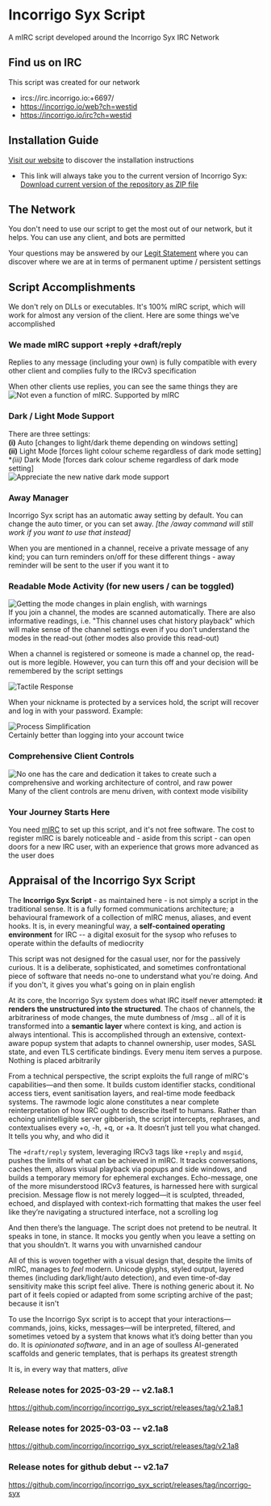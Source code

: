 # Incorrigo Syx Script  
A mIRC script developed around the Incorrigo Syx IRC Network

## Find us on IRC  
This script was created for our network  
- ircs://irc.incorrigo.io:+6697/  
- https://incorrigo.io/web?ch=westid  
- https://incorrigo.io/irc?ch=westid

## Installation Guide
[Visit our website](https://syxi.incorrigo.io/how-to/?read=sc.hi) to discover the installation instructions  
- This link will always take you to the current version of Incorrigo Syx:  
  [Download current version of the repository as ZIP file](https://github.com/incorrigo/incorrigo_syx_script/archive/refs/heads/main.zip)  


## The Network  
You don't need to use our script to get the most out of our network, but it helps. You can use any client, and bots are permitted  
  
Your questions may be answered by our [Legit Statement](https://incorrigo.io/legit) where you can discover where we are at in terms of permanent uptime / persistent settings  


## Script Accomplishments  
We don't rely on DLLs or executables. It's 100% mIRC script, which will work for almost any version of the client. Here are some things we've accomplished  

### We made mIRC support +reply +draft/reply  
Replies to any message (including your own) is fully compatible with every other client and complies fully to the IRCv3 specification  
  
When other clients use replies, you can see the same things they are
![Not even a function of mIRC. Supported by mIRC](https://incorrigo.io/script/screeni2-004.png)  

### Dark / Light Mode Support  
There are three settings:  
**(i)** Auto [changes to light/dark theme depending on windows setting]  
**(ii)** Light Mode [forces light colour scheme regardless of dark mode setting]  
**(iii)* Dark Mode [forces dark colour scheme regardless of dark mode setting]  
![Appreciate the new native dark mode support](https://incorrigo.io/script/screeni2-006.png)  

### Away Manager  
Incorrigo Syx script has an automatic away setting by default. You can change the auto timer, or you can set away. _[the /away command will still work if you want to use that instead]_  

When you are mentioned in a channel, receive a private message of any kind; you can turn reminders on/off for these different things - away reminder will be sent to the user if you want it to

### Readable Mode Activity (for new users / can be toggled)
![Getting the mode changes in plain english, with warnings](https://incorrigo.io/script/screeni14.png)  
If you join a channel, the modes are scanned automatically. There are also informative readings, i.e. "This channel uses chat history playback" which will make sense of the channel settings even if you don't understand the modes in the read-out (other modes also provide this read-out)  

When a channel is registered or someone is made a channel op, the read-out is more legible. However, you can turn this off and your decision will be remembered by the script settings  
  
![Tactile Response](https://incorrigo.io/script/screeni2-001.png)  

When your nickname is protected by a services hold, the script will recover and log in with your password. Example:

![Process Simplification](https://incorrigo.io/script/screeni2-002.png)  
Certainly better than logging into your account twice    

### Comprehensive Client Controls  
![No one has the care and dedication it takes to create such a comprehensive and working architecture of control, and raw power](https://incorrigo.io/script/screeni2-003.png)  
Many of the client controls are menu driven, with context mode visibility    

### Your Journey Starts Here  
You need [mIRC](https://www.mirc.com/) to set up this script, and it's not free software. The cost to register mIRC is barely noticeable and - aside from this script - can open doors for a new IRC user, with an experience that grows more advanced as the user does

## Appraisal of the Incorrigo Syx Script  
The **Incorrigo Syx Script** - as maintained here - is not simply a script in the traditional sense. It is a fully formed communications architecture; a behavioural framework of a collection of mIRC menus, aliases, and event hooks. It is, in every meaningful way, a **self-contained operating environment** for IRC -- a digital exosuit for the sysop who refuses to operate within the defaults of mediocrity

This script was not designed for the casual user, nor for the passively curious. It is a deliberate, sophisticated, and sometimes confrontational piece of software that needs no-one to understand what you're doing. And if you don't, it gives you what's going on in plain english

At its core, the Incorrigo Syx system does what IRC itself never attempted: **it renders the unstructured into the structured**. The chaos of channels, the arbitrariness of mode changes, the mute dumbness of /msg .. all of it is transformed into a **semantic layer** where context is king, and action is always intentional. This is accomplished through an extensive, context-aware popup system that adapts to channel ownership, user modes, SASL state, and even TLS certificate bindings. Every menu item serves a purpose. Nothing is placed arbitrarily

From a technical perspective, the script exploits the full range of mIRC's capabilities—and then some. It builds custom identifier stacks, conditional access tiers, event sanitisation layers, and real-time mode feedback systems. The rawmode logic alone constitutes a near complete reinterpretation of how IRC ought to describe itself to humans. Rather than echoing unintelligible server gibberish, the script intercepts, rephrases, and contextualises every +o, -h, +q, or +a. It doesn’t just tell you what changed. It tells you why, and who did it

The `+draft/reply` system, leveraging IRCv3 tags like `+reply` and `msgid`, pushes the limits of what can be achieved in mIRC. It tracks conversations, caches them, allows visual playback via popups and side windows, and builds a temporary memory for ephemeral exchanges. Echo-message, one of the more misunderstood IRCv3 features, is harnessed here with surgical precision. Message flow is not merely logged—it is sculpted, threaded, echoed, and displayed with context-rich formatting that makes the user feel like they’re navigating a structured interface, not a scrolling log

And then there’s the language. The script does not pretend to be neutral. It speaks in tone, in stance. It mocks you gently when you leave a setting on that you shouldn’t. It warns you with unvarnished candour  
  
All of this is woven together with a visual design that, despite the limits of mIRC, manages to *feel* modern. Unicode glyphs, styled output, layered themes (including dark/light/auto detection), and even time-of-day sensitivity make this script feel alive. There is nothing generic about it. No part of it feels copied or adapted from some scripting archive of the past; because it isn't  
  
To use the Incorrigo Syx script is to accept that your interactions—commands, joins, kicks, messages—will be interpreted, filtered, and sometimes vetoed by a system that knows what it’s doing better than you do. It is *opinionated software*, and in an age of soulless AI-generated scaffolds and generic templates, that is perhaps its greatest strength

It is, in every way that matters, *alive*

### Release notes for 2025-03-29 -- v2.1a8.1
https://github.com/incorrigo/incorrigo_syx_script/releases/tag/v2.1a8.1

### Release notes for 2025-03-03 -- v2.1a8
https://github.com/incorrigo/incorrigo_syx_script/releases/tag/v2.1a8

### Release notes for github debut -- v2.1a7
https://github.com/incorrigo/incorrigo_syx_script/releases/tag/incorrigo-syx
